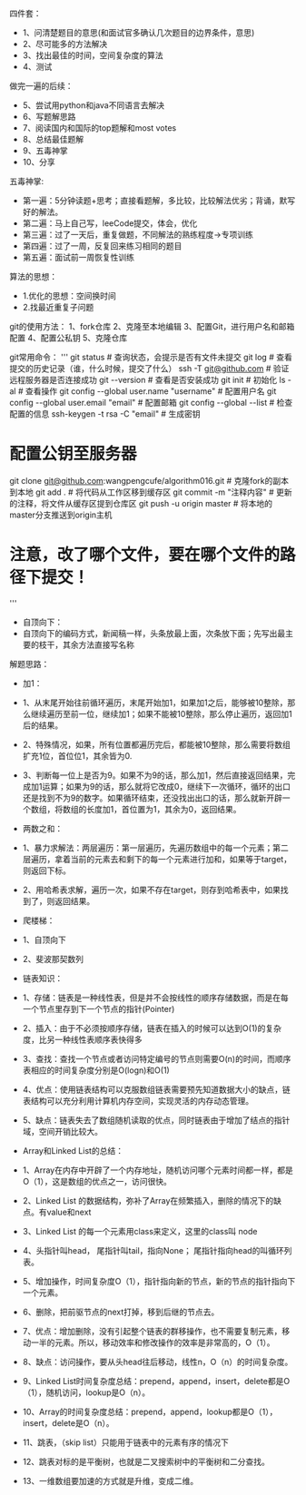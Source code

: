 四件套：
- 1、问清楚题目的意思(和面试官多确认几次题目的边界条件，意思)
- 2、尽可能多的方法解决
- 3、找出最佳的时间，空间复杂度的算法
- 4、测试


做完一遍的后续：
- 5、尝试用python和java不同语言去解决
- 6、写题解思路
- 7、阅读国内和国际的top题解和most votes
- 8、总结最佳题解
- 9、五毒神掌
- 10、分享


五毒神掌:
- 第一遍：5分钟读题+思考；直接看题解，多比较，比较解法优劣；背诵，默写好的解法。
- 第二遍：马上自己写，leeCode提交，体会，优化
- 第三遍：过了一天后，重复做题，不同解法的熟练程度->专项训练
- 第四遍：过了一周，反复回来练习相同的题目
- 第五遍：面试前一周恢复性训练


算法的思想：
- 1.优化的思想：空间换时间
- 2.找最近重复子问题

git的使用方法：
1、fork仓库
2、克隆至本地编辑
3、配置Git，进行用户名和邮箱配置
4、配置公私钥
5、克隆仓库

git常用命令：
'''
git status  # 查询状态，会提示是否有文件未提交
git log     # 查看提交的历史记录（谁，什么时候，提交了什么）
ssh -T git@github.com  # 验证远程服务器是否连接成功
git --version    # 查看是否安装成功
git init         # 初始化
ls -al           # 查看操作
git config --global user.name "username"   # 配置用户名
git config --global user.email "email"     # 配置邮箱
git config --global --list   # 检查配置的信息
ssh-keygen -t rsa -C "email"   # 生成密钥
# 配置公钥至服务器
git clone git@github.com:wangpengcufe/algorithm016.git   # 克隆fork的副本到本地
git add .  # 将代码从工作区移到缓存区
git commit -m "注释内容"  # 更新的注释，将文件从缓存区提到仓库区
git push -u origin master  # 将本地的master分支推送到origin主机
# 注意，改了哪个文件，要在哪个文件的路径下提交！
'''

- 自顶向下：
- 自顶向下的编码方式，新闻稿一样，头条放最上面，次条放下面；先写出最主要的枝干，其余方法直接写名称

解题思路：
- 加1：
 - 1、从末尾开始往前循环遍历，末尾开始加1，如果加1之后，能够被10整除，那么继续遍历至前一位，继续加1；如果不能被10整除，那么停止遍历，返回加1后的结果。
 - 2、特殊情况，如果，所有位置都遍历完后，都能被10整除，那么需要将数组扩充1位，首位位1，其余皆为0.
 - 3、判断每一位上是否为9。如果不为9的话，那么加1，然后直接返回结果，完成加1运算；如果为9的话，那么就将它改成0，继续下一次循环，循环的出口还是找到不为9的数字。如果循环结束，还没找出出口的话，那么就新开辟一个数组，将数组的长度加1，首位置为1，其余为0，返回结果。

- 两数之和：
 - 1、暴力求解法：两层遍历：第一层遍历，先遍历数组中的每一个元素；第二层遍历，拿着当前的元素去和剩下的每一个元素进行加和，如果等于target，则返回下标。
 - 2、用哈希表求解，遍历一次，如果不存在target，则存到哈希表中，如果找到了，则返回结果。
 
- 爬楼梯：
 - 1、自顶向下
 - 2、斐波那契数列
 
- 链表知识：
- 1、存储：链表是一种线性表，但是并不会按线性的顺序存储数据，而是在每一个节点里存到下一个节点的指针(Pointer)
- 2、插入：由于不必须按顺序存储，链表在插入的时候可以达到O(1)的复杂度，比另一种线性表顺序表快得多
- 3、查找：查找一个节点或者访问特定编号的节点则需要O(n)的时间，而顺序表相应的时间复杂度分别是O(logn)和O(1)
- 4、优点：使用链表结构可以克服数组链表需要预先知道数据大小的缺点，链表结构可以充分利用计算机内存空间，实现灵活的内存动态管理。
- 5、缺点：链表失去了数组随机读取的优点，同时链表由于增加了结点的指针域，空间开销比较大。

- Array和Linked List的总结：
- 1、Array在内存中开辟了一个内存地址，随机访问哪个元素时间都一样，都是O（1），这是数组的优点之一，访问很快。
- 2、Linked List 的数据结构，弥补了Array在频繁插入，删除的情况下的缺点。有value和next
- 3、Linked List 的每一个元素用class来定义，这里的class叫 node
- 4、头指针叫head， 尾指针叫tail，指向None； 尾指针指向head的叫循环列表。
- 5、增加操作，时间复杂度O（1），指针指向新的节点，新的节点的指针指向下一个元素。
- 6、删除，把前驱节点的next打掉，移到后继的节点去。
- 7、优点：增加删除，没有引起整个链表的群移操作，也不需要复制元素，移动一半的元素。所以，移动效率和修改操作的效率是非常高的，O（1）。
- 8、缺点：访问操作，要从头head往后移动，线性n，O（n）的时间复杂度。
- 9、Linked List时间复杂度总结：prepend，append，insert，delete都是O（1），随机访问，lookup是O（n）。
- 10、Array的时间复杂度总结：prepend，append，lookup都是O（1），insert，delete是O（n）。
- 11、跳表，（skip list）只能用于链表中的元素有序的情况下
- 12、跳表对标的是平衡树，也就是二叉搜索树中的平衡树和二分查找。
- 13、一维数组要加速的方式就是升维，变成二维。
